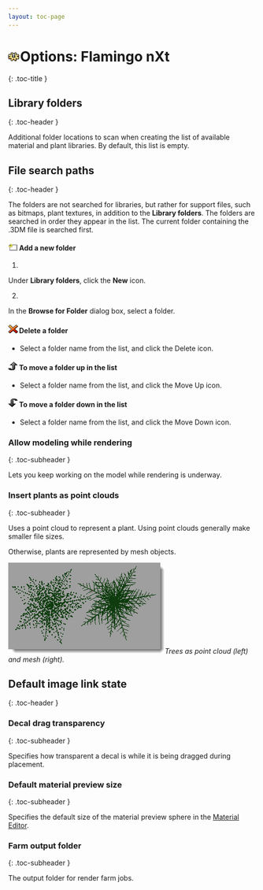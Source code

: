 ```yaml
---
layout: toc-page
---
```



# <img src="../Image/Options.png"/>Options: Flamingo nXt
{: .toc-title }


## Library folders
{: .toc-header }

Additional folder locations to scan when creating the list of available material and plant libraries. By default, this list is empty.


## File search paths
{: .toc-header }

The folders are not searched for libraries, but rather for support files, such as bitmaps, plant textures, in addition to the **Library folders**. The folders are searched in order they appear in the list. The current folder containing the .3DM file is searched first.


#### <img src="../image/AddNewLibrary.png"/>Add a new folder

1.

Under **Library folders**, click the **New** icon.

2.

In the **Browse for Folder** dialog box, select a folder.


#### <img src="../image/DeleteLibrary.png"/>Delete a folder

 * Select a folder name from the list, and click the Delete icon.

#### <img src="../image/LibraryMoveUp.png"/>To move a folder up in the list

 * Select a folder name from the list, and click the Move Up icon.

#### <img src="../image/LibraryMoveDown.png"/>To move a folder down in the list

 * Select a folder name from the list, and click the Move Down icon.

### Allow modeling while rendering
{: .toc-subheader }

Lets you keep working on the model while rendering is underway.


### Insert plants as point clouds
{: .toc-subheader }

Uses a point cloud to represent a plant. Using point clouds generally make smaller file sizes.

Otherwise, plants are represented by mesh objects.


 *<img src="TreesPointCloudorMesh.png"/>Trees as point cloud (left) and mesh (right).* 

## Default image link state
{: .toc-header }


### Decal drag transparency
{: .toc-subheader }

Specifies how transparent a decal is while it is being dragged during placement.


### Default material preview size
{: .toc-subheader }

Specifies the default size of the material preview sphere in the [Material Editor](../Materials/Advanced_Material_Properties_Main.html#Preview).


### Farm output folder
{: .toc-subheader }

The output folder for render farm jobs.

